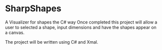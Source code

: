 # SharpShapes
A Visualizer for shapes the C# way
Once completed this project will allow a user to selected a shape, 
input dimensions and have the shapes appear on a canvas.

The project will be written using C# and Xmal.
